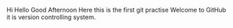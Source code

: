 Hi 
Hello
Good Afternoon
Here this is the first git practise
Welcome to GitHub
it is version controlling system.
